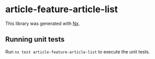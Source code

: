 # article-feature-article-list

This library was generated with [Nx](https://nx.dev).

## Running unit tests

Run `nx test article-feature-article-list` to execute the unit tests.
